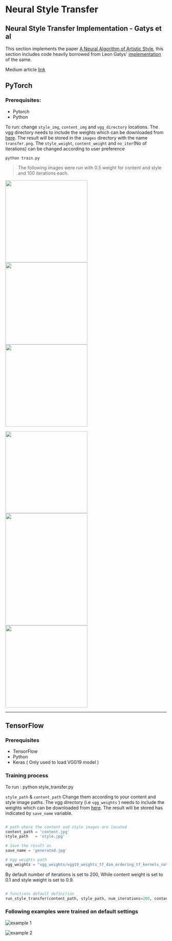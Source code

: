 # Neural Style Transfer

## Neural Style Transfer Implementation - Gatys et al 
This section implements the paper [A Neural Algorithm of Artistic Style](https://arxiv.org/abs/1508.06576), this section includes code heavily borrowed from Leon Gatys' [implementation](https://github.com/leongatys/PytorchNeuralStyleTransfer) of the same.

Medium article [link](https://medium.com/@pawsed)

## PyTorch

### Prerequisites:
- Pytorch
- Python

To run: change ```style_img```, ```content_img``` and ```vgg_directory``` locations. The vgg directory needs to include the weights which can be downloaded from [here](https://bethgelab.org/media/uploads/pytorch_models/vgg_conv.pth). The result will be stored in the ```images``` directory with the name ```transfer.png```. The ```style_weight```, ```content_weight``` and ```no_iter```(No of iterations) can be changed according to user preference

```
python train.py
```
> The following images were run with 0.5 weight for content and style and 100 iterations each.

<img src="https://user-images.githubusercontent.com/18056781/45930315-3de3f680-bf7c-11e8-84df-8d52938fb42c.jpg" width="256"> <img src="https://user-images.githubusercontent.com/18056781/45930317-3fadba00-bf7c-11e8-8b0a-8b8d956cd041.jpg" width="256"> <img src="https://user-images.githubusercontent.com/18056781/45930321-49372200-bf7c-11e8-9030-c31e9c9b8636.png" width="256">

<img src="https://user-images.githubusercontent.com/18056781/45930320-463c3180-bf7c-11e8-916f-fd170540e37c.jpg" width="256"> <img src="https://user-images.githubusercontent.com/18056781/45930319-43d9d780-bf7c-11e8-9548-3b1a49abdb05.jpg" width="256" height="350"> <img src="https://user-images.githubusercontent.com/18056781/45930322-4b00e580-bf7c-11e8-90aa-4d3595fb0e40.png" width="256">

-----------------------------------------

## TensorFlow

### Prerequisites
- TensorFlow
- Python
- Keras ( Only used to load VGG19 model )

### Training process

To run : python style_transfer.py

```style_path``` & ```content_path```  Change them according to your content and style image paths. The vgg directory (i.e ```vgg_weights``` ) needs to include the weights which can be downloaded from [here](https://github.com/fchollet/deep-learning-models/releases/download/v0.1/vgg19_weights_tf_dim_ordering_tf_kernels_notop.h5).  The result will be stored has indicated by ```save_name``` variable.

```python 

# path where the content and style images are located
content_path = 'content.jpg'
style_path   = 'style.jpg'

# Save the result as
save_name = 'generated.jpg'

# Vgg weights path
vgg_weights = "vgg_weights/vgg19_weights_tf_dim_ordering_tf_kernels_notop.h5"

```

By default number of iterations is set to 200, While content weight is set to 0.1 and style weight is set to 0.9.
```python

# functions default definition
run_style_transfer(content_path, style_path, num_iterations=200, content_weight=0.1, style_weight=0.9)

```

### Following examples were trained on default settings

![example 1](https://user-images.githubusercontent.com/26245515/49684223-d0fde880-faf6-11e8-9137-f311b9433bf6.jpg)


![example 2](https://user-images.githubusercontent.com/26245515/49684224-d4916f80-faf6-11e8-8ec0-d9d2ad5c0a06.jpg)

